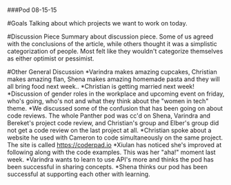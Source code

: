 ###Pod 08-15-15

#Goals
Talking about which projects we want to work on today.

#Discussion Piece
Summary about discussion piece. Some of us agreed with the conclusions of the article, while others thought it was a simplistic categorization of people.
Most felt like they wouldn't categorize themselves as either optimist or pessimist.

#Other General Discussion
*Varindra makes amazing cupcakes, Christian makes amazing flan, Shena makes amazing homemade pasta and they will all bring food next week..
*Christian is getting married next week!
*Discussion of gender roles in the workplace and upcoming event on friday, who's going, who's not and what they think about the "women in tech" theme.
*We discussed some of the confusion that has been going on about code reviews. The whole Panther pod was cc'd on Shena, Varindra and Bereket's project
code review, and Christian's group and Elber's group did not get a code review on the last project at all.
*Christian spoke about a website he used with Cameron to code simultaneously on the same project. The site is called https://coderpad.io
*Xiulan has noticed she's improved at following along with the code examples. This was her "aha!" moment last week.
*Varindra wants to learn to use API's more and thinks the pod has been successful in sharing concepts.
*Shena thinks our pod has been successful at supporting each other with learning.

